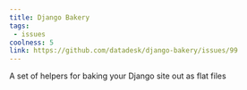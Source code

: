 ```yaml
---
title: Django Bakery
tags: 
 - issues
coolness: 5
link: https://github.com/datadesk/django-bakery/issues/99
---
```

A set of helpers for baking your Django site out as flat files